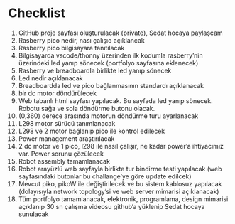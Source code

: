 # Checklist

1. GitHub proje sayfası oluşturulacak (private), Sedat hocaya paylaşcam
2. Rasberry pico nedir, nası çalışıo açıklancak
3. Rasberry pico bilgisayara tanıtılacak
4. Bilgisayarda vscode/thonny üzerinden ilk kodumla rasberry’nin üzerindeki led yanıp sönecek (portfolyo sayfasına eklenecek)
5. Rasberry ve breadboardla birlikte led yanıp sönecek
6. Led nedir açıklanacak
7. Breadboardda led ve pico bağlanmasının standardı açıklanacak
8. bir dc motor döndürülecek
9. Web tabanlı html sayfası yapılacak. Bu sayfada led yanıp sönecek. Robotu sağa ve sola döndürme butonu olacak.
10. (0,360) derece arasında motorun döndürme turu ayarlanacak
11. L298 motor sürücü tanımlanacak
12. L298 ve 2 motor bağlanıp pico ile kontrol edilecek
13. Power management araştırılacak
14. 2 dc motor ve 1 pico, l298 ile nasıl çalışır, ne kadar power’a ihtiyacımız var. Power sorunu çözülecek
15. Robot assembly tamamlanacak
16. Robot arayüzlü web sayfayla birlikte tur bindirme testi yapılacak (web sayfasındaki butonlar bu challange’ye göre update edilcek)
17. Mevcut piko, pikoW ile değiştirilecek ve bu sistem kablosuz yapılacak (dolayısıyla network topology’si ve web server mimarisi açıklanacak)
18. Tüm portfolyo tamamlanacak, elektronik, programlama, design mimarisi açıklanıp 30 sn çalışma videosu github’a yüklenip Sedat hocaya sunulacak
